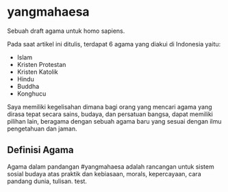 # yangmahaesa
Sebuah draft agama untuk homo sapiens.

Pada saat artikel ini ditulis, terdapat 6 agama yang diakui di Indonesia yaitu: 
- Islam
- Kristen Protestan
- Kristen Katolik
- Hindu
- Buddha
- Konghucu

Saya memiliki kegelisahan dimana bagi orang yang mencari agama yang dirasa tepat secara sains, budaya, dan persatuan bangsa, dapat memiliki pilihan lain, beragama dengan sebuah agama baru yang sesuai dengan ilmu pengetahuan dan jaman.

<h2>Definisi Agama </h2>
Agama dalam pandangan #yangmahaesa adalah rancangan untuk sistem sosial budaya atas praktik dan kebiasaan, morals, kepercayaan, cara pandang dunia, tulisan. test.
